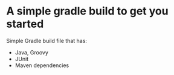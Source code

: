 # A simple gradle build to get you started

Simple Gradle build file that has:

* Java, Groovy
* JUnit
* Maven dependencies
